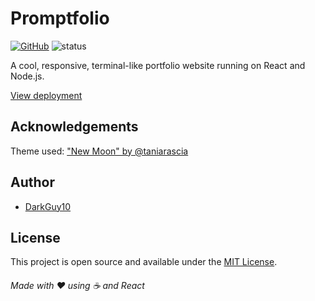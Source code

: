 # Promptfolio

[![GitHub](https://img.shields.io/github/license/darkguy10/promptfolio?color=blue)](https://opensource.org/licenses/MIT) ![status](https://img.shields.io/github/deployments/DarkGuy10/promptfolio/production?label=vercel&logo=vercel&logoColor=white)

A cool, responsive, terminal-like portfolio website running on React and Node.js.

[View deployment](https://promptfolio.vercel.app)

## Acknowledgements

Theme used: ["New Moon" by @taniarascia](https://github.com/taniarascia/new-moon) <br>

## Author

-   [DarkGuy10](https://github.com/DarkGuy10)

## License

This project is open source and available under the [MIT License](/LICENSE).

###### Made with ❤️ using ☕ and React
